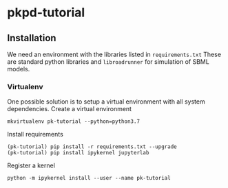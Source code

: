 # pkpd-tutorial


## Installation
We need an environment with the libraries listed in `requirements.txt`
These are standard python libraries and `libroadrunner` for simulation of SBML models.

### Virtualenv
One possible solution is to setup a virtual environment with all system dependencies.
Create a virtual environment
```
mkvirtualenv pk-tutorial --python=python3.7
```

Install requirements
```
(pk-tutorial) pip install -r requirements.txt --upgrade
(pk-tutorial) pip install ipykernel jupyterlab
```

Register a kernel
```
python -m ipykernel install --user --name pk-tutorial
```